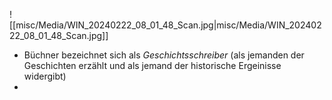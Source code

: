 ![[misc/Media/WIN_20240222_08_01_48_Scan.jpg|misc/Media/WIN_20240222_08_01_48_Scan.jpg]]

- Büchner bezeichnet sich als *Geschichtsschreiber* (als jemanden der Geschichten erzählt und als jemand der historische Ergeinisse widergibt)
- 